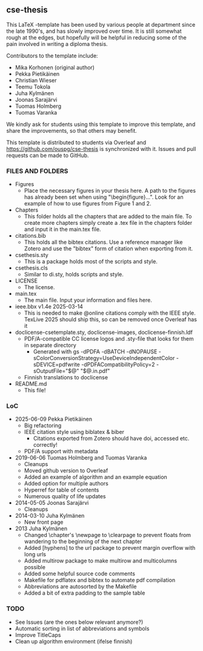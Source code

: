 ## cse-thesis

This LaTeX -template has been used by various people at department  since the late 1990's, and has slowly improved over time.  It is still  somewhat rough at the edges, but hopefully will be helpful in reducing  some of the pain involved in writing a diploma thesis. 

Contributors to the template include:

 * Mika Korhonen (original author)
 * Pekka Pietikäinen
 * Christian Wieser
 * Teemu Tokola
 * Juha Kylmänen
 * Joonas Sarajärvi
 * Tuomas Holmberg
 * Tuomas Varanka

We kindly ask for students using this template to improve this template,
and share the improvements, so that others may benefit.

This template is distributed to students via Overleaf and https://github.com/ouspg/cse-thesis is synchronized with it. Issues and pull requests can be made to GitHub.

### FILES AND FOLDERS
 * Figures
   * Place the necessary figures in your thesis here. A path to the figures has already been set when using "\begin{figure}...". Look for an example of how to use figures from Figure 1 and 2.
 * Chapters
   * This folder holds all the chapters that are added to the main file. To create more chapters simply create a .tex file in the chapters folder and input it in the main.tex file.
 * citations.bib
   * This holds all the bibtex citations. Use a reference manager like Zotero and use the "bibtex" form of citation when exporting from it. 
 * csethesis.sty
   * This is a package holds most of the scripts and style.
 * csethesis.cls
   * Similar to di.sty, holds scripts and style.
 * LICENSE
   * The license.
 * main.tex
   * The main file. Input your information and files here.
 * ieee.bbx v1.4e 2025-03-14
   * This is needed to make @online citations comply with the IEEE style. TexLive 2025 should ship this, so can be removed once Overleaf has it
 * doclicense-csetemplate.sty, doclicense-images, doclicense-finnish.ldf
   * PDF/A-compatible CC license logos and .sty-file that looks for them in separate directory
     * Generated with gs -dPDFA -dBATCH -dNOPAUSE -sColorConversionStrategy=UseDeviceIndependentColor -sDEVICE=pdfwrite -dPDFACompatibilityPolicy=2 -sOutputFile="$@" "$@.in.pdf"
   * Finnish translations to doclicense
 * README.md
   * This file!

### LoC
 * 2025-06-09 Pekka Pietikäinen
   * Big refactoring
   * IEEE citation style using biblatex & biber
     * Citations exported from Zotero should have doi, accessed etc. correctly!
   * PDF/A support with metadata
 * 2019-06-06 Tuomas Holmberg and Tuomas Varanka
   * Cleanups 
   * Moved github version to Overleaf
   * Added an example of algorithm and an example equation
   * Added option for multiple authors
   * Hyperref for table of contents
   * Numerous quality of life updates
 * 2014-05-05 Joonas Sarajärvi
   * Cleanups
 * 2014-03-10 Juha Kylmänen
   * New front page 
 * 2013 Juha Kylmänen
   * Changed \chapter's \newpage to \clearpage to prevent floats from wandering to the beginning of the next chapter
   * Added [hyphens] to the url package to prevent margin overflow with long urls
   * Added multirow package to make multirow and multicolumns possible
   * Added some helpful source code comments
   * Makefile for pdflatex and bibtex to automate pdf compilation
   * Abbreviations are autosorted by the Makefile
   * Added a bit of extra padding to the sample table

### TODO   
 * See Issues (are the ones below relevant anymore?)
 * Automatic sorting in list of abbreviations and symbols
 * Improve TitleCaps
 * Clean up algorithm environment (ifelse finnish)

